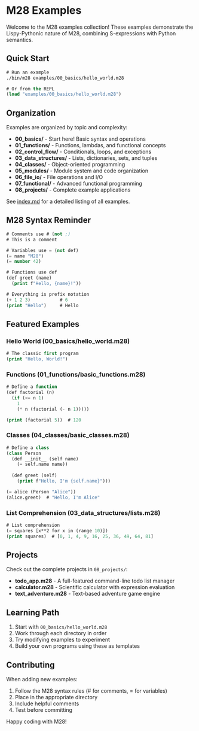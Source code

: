 # M28 Examples

Welcome to the M28 examples collection! These examples demonstrate the Lispy-Pythonic nature of M28, combining S-expressions with Python semantics.

## Quick Start

```lisp
# Run an example
./bin/m28 examples/00_basics/hello_world.m28

# Or from the REPL
(load "examples/00_basics/hello_world.m28")
```

## Organization

Examples are organized by topic and complexity:

- **00_basics/** - Start here! Basic syntax and operations
- **01_functions/** - Functions, lambdas, and functional concepts
- **02_control_flow/** - Conditionals, loops, and exceptions
- **03_data_structures/** - Lists, dictionaries, sets, and tuples
- **04_classes/** - Object-oriented programming
- **05_modules/** - Module system and code organization
- **06_file_io/** - File operations and I/O
- **07_functional/** - Advanced functional programming
- **08_projects/** - Complete example applications

See [index.md](index.md) for a detailed listing of all examples.

## M28 Syntax Reminder

```lisp
# Comments use # (not ;)
# This is a comment

# Variables use = (not def)
(= name "M28")
(= number 42)

# Functions use def
(def greet (name)
  (print f"Hello, {name}!"))

# Everything is prefix notation
(+ 1 2 3)           # 6
(print "Hello")     # Hello
```

## Featured Examples

### Hello World (00_basics/hello_world.m28)
```lisp
# The classic first program
(print "Hello, World!")
```

### Functions (01_functions/basic_functions.m28)
```lisp
# Define a function
(def factorial (n)
  (if (<= n 1)
    1
    (* n (factorial (- n 1)))))

(print (factorial 5))  # 120
```

### Classes (04_classes/basic_classes.m28)
```lisp
# Define a class
(class Person
  (def __init__ (self name)
    (= self.name name))
  
  (def greet (self)
    (print f"Hello, I'm {self.name}")))

(= alice (Person "Alice"))
(alice.greet)  # "Hello, I'm Alice"
```

### List Comprehension (03_data_structures/lists.m28)
```lisp
# List comprehension
(= squares [x**2 for x in (range 10)])
(print squares)  # [0, 1, 4, 9, 16, 25, 36, 49, 64, 81]
```

## Projects

Check out the complete projects in `08_projects/`:

- **todo_app.m28** - A full-featured command-line todo list manager
- **calculator.m28** - Scientific calculator with expression evaluation
- **text_adventure.m28** - Text-based adventure game engine

## Learning Path

1. Start with `00_basics/hello_world.m28`
2. Work through each directory in order
3. Try modifying examples to experiment
4. Build your own programs using these as templates

## Contributing

When adding new examples:
1. Follow the M28 syntax rules (# for comments, = for variables)
2. Place in the appropriate directory
3. Include helpful comments
4. Test before committing

Happy coding with M28!